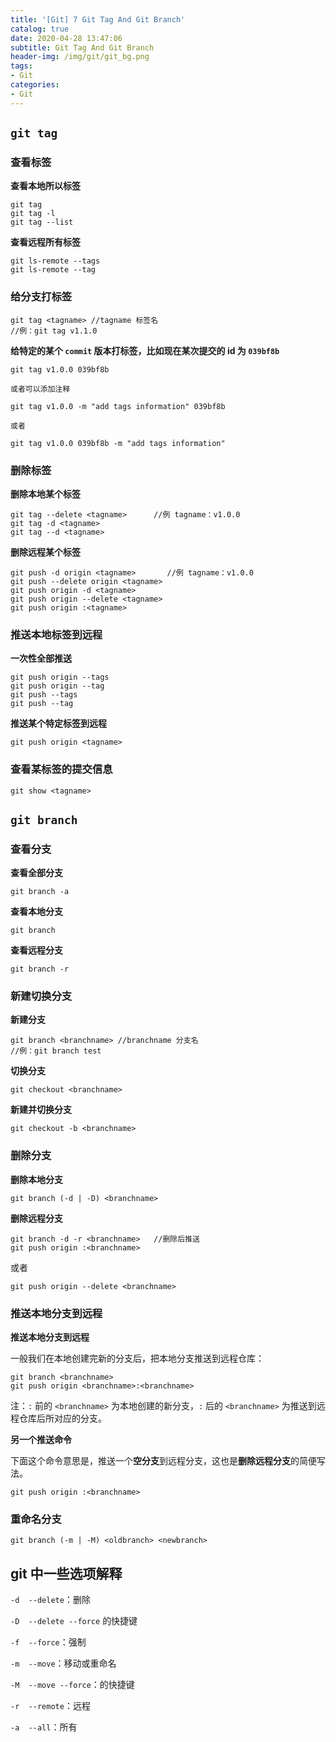 ```yaml
---
title: '[Git] 7 Git Tag And Git Branch'
catalog: true
date: 2020-04-28 13:47:06
subtitle: Git Tag And Git Branch
header-img: /img/git/git_bg.png
tags:
- Git
categories:
- Git
---
```


## `git tag`

### 查看标签
**查看本地所以标签**
```git
git tag
git tag -l
git tag --list
```

**查看远程所有标签**
```git 
git ls-remote --tags
git ls-remote --tag
```

### 给分支打标签
```git
git tag <tagname> //tagname 标签名
//例：git tag v1.1.0
```

**给特定的某个 `commit` 版本打标签，比如现在某次提交的 id 为 `039bf8b`**

```git
git tag v1.0.0 039bf8b

或者可以添加注释

git tag v1.0.0 -m "add tags information" 039bf8b

或者

git tag v1.0.0 039bf8b -m "add tags information"
```

### 删除标签
**删除本地某个标签**
```git
git tag --delete <tagname>      //例 tagname：v1.0.0
git tag -d <tagname>        
git tag --d <tagname>
```

**删除远程某个标签**
```git
git push -d origin <tagname>       //例 tagname：v1.0.0
git push --delete origin <tagname>
git push origin -d <tagname>
git push origin --delete <tagname>
git push origin :<tagname>
```

### 推送本地标签到远程
**一次性全部推送**
```git
git push origin --tags
git push origin --tag
git push --tags
git push --tag
```

**推送某个特定标签到远程**
```git
git push origin <tagname>
```

### 查看某标签的提交信息
```git
git show <tagname>
```

## `git branch`
### 查看分支
**查看全部分支**
```git
git branch -a
```

**查看本地分支**
```git
git branch
```

**查看远程分支**
```git
git branch -r
```

### 新建切换分支
**新建分支**
```git 
git branch <branchname> //branchname 分支名
//例：git branch test
```

**切换分支**
```git
git checkout <branchname>
```

**新建并切换分支**
```git 
git checkout -b <branchname>
```

### 删除分支
**删除本地分支**
```git
git branch (-d | -D) <branchname>
```

**删除远程分支**
```git
git branch -d -r <branchname>   //删除后推送
git push origin :<branchname>
```

或者
```git
git push origin --delete <branchname>
```

### 推送本地分支到远程
**推送本地分支到远程**

一般我们在本地创建完新的分支后，把本地分支推送到远程仓库：
```git
git branch <branchname>
git push origin <branchname>:<branchname>
```
注：`:` 前的 `<branchname>` 为本地创建的新分支，`:` 后的 `<branchname>` 为推送到远程仓库后所对应的分支。

**另一个推送命令**

下面这个命令意思是，推送一个**空分支**到远程分支，这也是**删除远程分支**的简便写法。
```git
git push origin :<branchname>
```

### 重命名分支
```git
git branch (-m | -M) <oldbranch> <newbranch>
```

## git 中一些选项解释
`-d  --delete`：删除

`-D  --delete --force` 的快捷键

`-f  --force`：强制

`-m  --move`：移动或重命名

`-M  --move --force`：的快捷键

`-r  --remote`：远程

`-a  --all`：所有